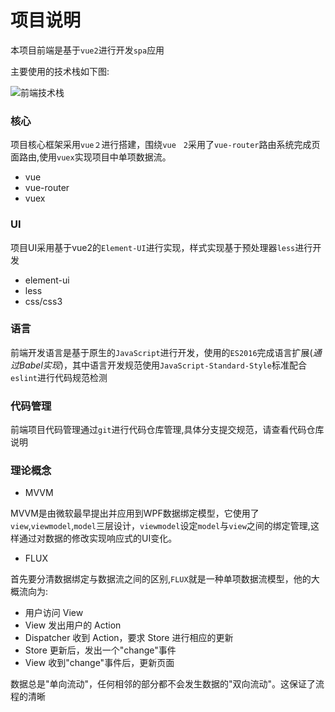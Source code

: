 项目说明
===

本项目前端是基于`vue2`进行开发`spa`应用

主要使用的技术栈如下图:

![前端技术栈](/images/前端技术栈.png)

### 核心

项目核心框架采用`vue２`进行搭建，围绕`vue　2`采用了`vue-router`路由系统完成页面路由,使用`vuex`实现项目中单项数据流。

* vue
* vue-router
* vuex

### UI

项目UI采用基于vue2的`Element-UI`进行实现，样式实现基于预处理器`less`进行开发

* element-ui
* less
* css/css3

### 语言

前端开发语言是基于原生的`JavaScript`进行开发，使用的`ES2016`完成语言扩展(*通过Babel实现*)，其中语言开发规范使用`JavaScript-Standard-Style`标准配合`eslint`进行代码规范检测

### 代码管理

前端项目代码管理通过`git`进行代码仓库管理,具体分支提交规范，请查看代码仓库说明

### 理论概念

* MVVM

MVVM是由微软最早提出并应用到WPF数据绑定模型，它使用了`view`,`viewmodel`,`model`三层设计，`viewmodel`设定`model`与`view`之间的绑定管理,这样通过对数据的修改实现响应式的UI变化。


* FLUX

首先要分清数据绑定与数据流之间的区别,`FLUX`就是一种单项数据流模型，他的大概流向为:

* 用户访问 View
* View 发出用户的 Action
* Dispatcher 收到 Action，要求 Store 进行相应的更新
* Store 更新后，发出一个"change"事件
* View 收到"change"事件后，更新页面

数据总是"单向流动"，任何相邻的部分都不会发生数据的"双向流动"。这保证了流程的清晰
